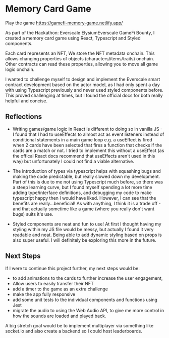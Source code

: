 # Memory Card Game

Play the game https://gamefi-memory-game.netlify.app/

As part of the Hackathon: Everscale ElysiumEverscale GameFi Bounty, I created a memory card game using React, Typescript and Styled components.

Each card represents an NFT, We store the NFT metadata onchain. This allows changing properties of objects (characters/items/traits) onchain. Other contracts can read these properties, allowing you to move all game logic onchain.

I wanted to challenge myself to design and implement the Everscale smart contract development based on the actor model, as I had only spent a day with using Typescript previously and never used styled components before. This proved challenging at times, but I found the official docs for both really helpful and concise.

## Reflections

- Writing games/game logic in React is different to doing so in vanilla JS - I found that I had to useEffects to almost act as event listeners instead of conditional statements in a main game loop e.g. a useEffect is fired when 2 cards have been selected that fires a function that checks if the cards are a match or not. I tried to implement this without a useEffect (as the offical React docs recommend that useEffects aren't used in this way) but unfortunately I could not find a viable alternative.

- The introduction of types via typescript helps with squashing bugs and making the code predictable, but really slowed down my development. Part of this is due to me not using Typescript much before, so there was a steep learning curve, but I found myself spending a lot more time adding type/interface definitions, and debugging my code to make typescript happy then I would have liked. However, I can see that the benefits are really...beneficial! As with anything, I think it is a trade off - and that actually sometime like a game (where you really don't want bugs) suits it's use.

- Styled components are neat and fun to use! At first I thought having my styling within my JS file would be messy, but actually I found it very readable and neat. Being able to add dynamic styling based on props is also super useful. I will definitely be exploring this more in the future.

## Next Steps

If I were to continue this project further, my next steps would be:

- to add animations to the cards to further increase the user engagement,
- Allow users to easily transfer their NFT
- add a timer to the game as an extra challenge
- make the app fully responsive
- add some unit tests to the individual components and functions using Jest
- migrate the audio to using the Web Audio API, to give me more control in how the sounds are loaded and played back.

A big stretch goal would be to implement multiplayer via something like socket.io and also create a backend so I could host leaderboards.
